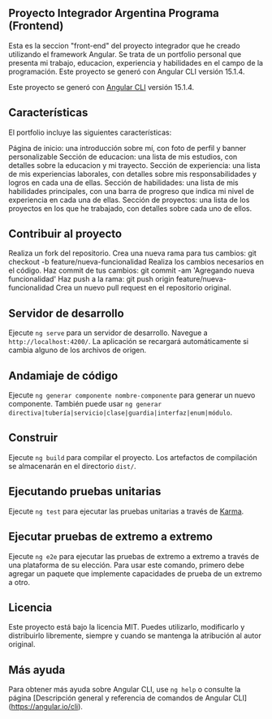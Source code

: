 ## Proyecto Integrador Argentina Programa (Frontend)

Esta es la seccion "front-end" del proyecto integrador que he creado utilizando el framework Angular. Se trata de un portfolio personal que presenta mi trabajo, educacion, experiencia y habilidades en el campo de la programación. Este proyecto se generó con Angular CLI versión 15.1.4.

Este proyecto se generó con [Angular CLI](https://github.com/angular/angular-cli) versión 15.1.4.

## Características
El portfolio incluye las siguientes características:

Página de inicio: una introducción sobre mí, con foto de perfil y banner personalizable
Sección de educacion: una lista de mis estudios, con detalles sobre la educacion y mi trayecto.
Sección de experiencia: una lista de mis experiencias laborales, con detalles sobre mis responsabilidades y logros en cada una de ellas.
Sección de habilidades: una lista de mis habilidades principales, con una barra de progreso que indica mi nivel de experiencia en cada una de ellas.
Sección de proyectos: una lista de los proyectos en los que he trabajado, con detalles sobre cada uno de ellos.

## Contribuir al proyecto

Realiza un fork del repositorio.
Crea una nueva rama para tus cambios: git checkout -b feature/nueva-funcionalidad
Realiza los cambios necesarios en el código.
Haz commit de tus cambios: git commit -am 'Agregando nueva funcionalidad'
Haz push a la rama: git push origin feature/nueva-funcionalidad
Crea un nuevo pull request en el repositorio original.

## Servidor de desarrollo

Ejecute `ng serve` para un servidor de desarrollo. Navegue a `http://localhost:4200/`. La aplicación se recargará automáticamente si cambia alguno de los archivos de origen.

## Andamiaje de código

Ejecute `ng generar componente nombre-componente` para generar un nuevo componente. También puede usar `ng generar directiva|tubería|servicio|clase|guardia|interfaz|enum|módulo`.

## Construir

Ejecute `ng build` para compilar el proyecto. Los artefactos de compilación se almacenarán en el directorio `dist/`.

## Ejecutando pruebas unitarias

Ejecute `ng test` para ejecutar las pruebas unitarias a través de [Karma](https://karma-runner.github.io).

## Ejecutar pruebas de extremo a extremo

Ejecute `ng e2e` para ejecutar las pruebas de extremo a extremo a través de una plataforma de su elección. Para usar este comando, primero debe agregar un paquete que implemente capacidades de prueba de un extremo a otro.

## Licencia
Este proyecto está bajo la licencia MIT. Puedes utilizarlo, modificarlo y distribuirlo libremente, siempre y cuando se mantenga la atribución al autor original.


## Más ayuda

Para obtener más ayuda sobre Angular CLI, use `ng help` o consulte la página [Descripción general y referencia de comandos de Angular CLI] (https://angular.io/cli).

